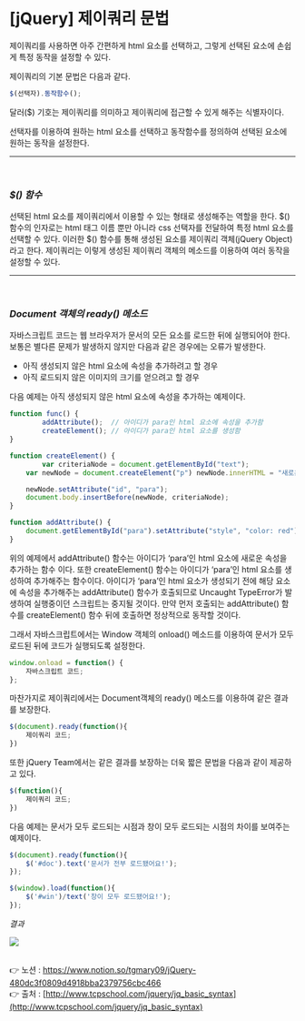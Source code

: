 # [jQuery] 제이쿼리 문법

제이쿼리를 사용하면 아주 간편하게 html 요소를 선택하고, 그렇게 선택된 요소에 손쉽게 특정 동작을 설정할 수 있다.

제이쿼리의 기본 문법은 다음과 같다.

```jsx
$(선택자).동작함수();
```

달러($) 기호는 제이쿼리를 의미하고 제이쿼리에 접근할 수 있게 해주는 식별자이다. 

선택자를 이용하여 원하는 html 요소를 선택하고 동작함수를 정의하여 선택된 요소에 원하는 동작을 설정한다.

---
<br>

### *$() 함수*

선택된 html 요소를 제이쿼리에서 이용할 수 있는 형태로 생성해주는 역할을 한다.
$() 함수의 인자로는 html 태그 이름 뿐만 아니라 css 선택자를 전달하여 특정 html 요소를 선택할 수 있다. 이러한 $() 함수를 통해 생성된 요소를 제이쿼리 객체(jQuery Object) 라고 한다. 
제이쿼리는 이렇게 생성된 제이쿼리 객체의 메소드를 이용하여 여러 동작을 설정할 수 있다.

---
<br>

### *Document 객체의 ready() 메소드*

자바스크립트 코드는 웹 브라우저가 문서의 모든 요소를 로드한 뒤에 실행되어야 한다. 
보통은 별다른 문제가 발생하지 않지만 다음과 같은 경우에는 오류가 발생한다.

- 아직 생성되지 않은 html 요소에 속성을 추가하려고 할 경우
- 아직 로드되지 않은 이미지의 크기를 얻으려고 할 경우

다음 예제는 아직 생성되지 않은 html 요소에 속성을 추가하는 예제이다.

```jsx
function func() {
		addAttribute();  // 아이디가 para인 html 요소에 속성을 추가함
		createElement(); // 아이디가 para인 html 요소를 생성함 
}

function createElement() {
		var criteriaNode = document.getElementById("text");
    var newNode = document.createElement("p") newNode.innerHTML = "새로운 단락입니다.";

    newNode.setAttribute("id", "para");
    document.body.insertBefore(newNode, criteriaNode);
}

function addAttribute() {
    document.getElementById("para").setAttribute("style", "color: red");
}
```

위의 예제에서 addAttribute() 함수는 아이디가 ‘para’인 html 요소에 새로운 속성을 추가하는 함수
이다. 또한  createElement() 함수는 아이디가 ‘para’인 html 요소를 생성하여 추가해주는 함수이다.
아이디가 ‘para’인 html 요소가 생성되기 전에 해당 요소에 속성을 추가해주는 addAttribute() 함수가 호출되므로 Uncaught TypeError가 발생하여 실행중이던 스크립트는 중지될 것이다.
만약 먼저 호출되는 addAttribute() 함수를 createElement() 함수 뒤에 호출하면 정상적으로 동작할 것이다.

그래서 자바스크립트에서는 Window 객체의 onload() 메소드를 이용하여 문서가 모두 로드된 뒤에 코드가 실행되도록 설정한다.

```jsx
window.onload = function() {
	자바스크립트 코드;
};
```

마찬가지로 제이쿼리에서는 Document객체의 ready() 메소드를 이용하여 같은 결과를 보장한다.

```jsx
$(document).ready(function(){
	제이쿼리 코드;
})
```

또한 jQuery Team에서는 같은 결과를 보장하는 더욱 짧은 문법을 다음과 같이 제공하고 있다.

```jsx
$(function(){
	제이쿼리 코드;
})
```

다음 예제는 문서가 모두 로드되는 시점과 창이 모두 로드되는 시점의 차이를 보여주는 예제이다.

```jsx
$(document).ready(function(){
	$('#doc').text('문서가 전부 로드됐어요!');
});

$(window).load(function(){
	$('#win')/text('창이 모두 로드됐어요!');
});
```

*결과*

<img src="https://s3.us-west-2.amazonaws.com/secure.notion-static.com/59122cfb-696a-4c55-99bf-87a6688a2aa9/Untitled.png?X-Amz-Algorithm=AWS4-HMAC-SHA256&X-Amz-Content-Sha256=UNSIGNED-PAYLOAD&X-Amz-Credential=AKIAT73L2G45EIPT3X45%2F20220714%2Fus-west-2%2Fs3%2Faws4_request&X-Amz-Date=20220714T044715Z&X-Amz-Expires=86400&X-Amz-Signature=80731efc12c054335e167946af64f2a134c9ea9c186ac42c6124184a48e8d171&X-Amz-SignedHeaders=host&response-content-disposition=filename%20%3D%22Untitled.png%22&x-id=GetObject">
<br><br>

👉 노션 : https://www.notion.so/tgmary09/jQuery-480dc3f0809d4918bba2379756cbc466
<br>
👉 출처 : [http://www.tcpschool.com/jquery/jq_basic_syntax](http://www.tcpschool.com/jquery/jq_basic_syntax)
